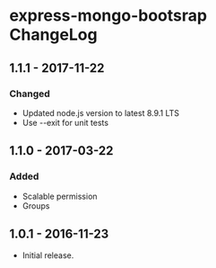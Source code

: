 # express-mongo-bootsrap ChangeLog

## 1.1.1 - 2017-11-22

### Changed
 - Updated node.js version to latest 8.9.1 LTS
 - Use --exit for unit tests

## 1.1.0 - 2017-03-22

### Added
 - Scalable permission
 - Groups
 
## 1.0.1 - 2016-11-23
 
 - Initial release.
